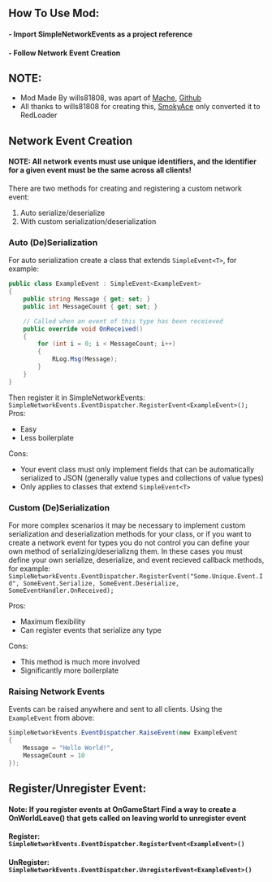## How To Use Mod:
#### - Import SimpleNetworkEvents as a project reference
#### - Follow Network Event Creation

## NOTE:
- Mod Made By wills81808, was apart of [Mache](https://thunderstore.io/c/sons-of-the-forest/p/willis81808/Mache/), [Github](https://github.com/willis81808/Mache)
- All thanks to wills81808 for creating this, [SmokyAce](https://github.com/move123456789/SOTF-Mods) only converted it to RedLoader

## Network Event Creation
#### NOTE: All network events must use unique identifiers, and the identifier for a given event must be the same across all clients!
There are two methods for creating and registering a custom network event:
1. Auto serialize/deserialize
2. With custom serialization/deserialization

### Auto (De)Serialization
For auto serialization create a class that extends `SimpleEvent<T>`, for example:
```csharp
public class ExampleEvent : SimpleEvent<ExampleEvent>
{
    public string Message { get; set; }
    public int MessageCount { get; set; }

    // Called when an event of this type has been receieved
    public override void OnReceived()
    {
        for (int i = 0; i < MessageCount; i++)
        {
            RLog.Msg(Message);
        }
    }
}
```
Then register it in SimpleNetworkEvents:
`SimpleNetworkEvents.EventDispatcher.RegisterEvent<ExampleEvent>();`
Pros:
- Easy
- Less boilerplate

Cons:
- Your event class must only implement fields that can be automatically serialized to JSON (generally value types and collections of value types)
- Only applies to classes that extend `SimpleEvent<T>`

### Custom (De)Serialization
For more complex scenarios it may be necessary to implement custom serialization and deserialization methods for your class, or if you want to create a network event for types you do not control you can define your own method of serializing/deserializng them. In these cases you must define your own serialize, deserialize, and event recieved callback methods, for example:
`SimpleNetworkEvents.EventDispatcher.RegisterEvent("Some.Unique.Event.Id", SomeEvent.Serialize, SomeEvent.Deserialize, SomeEventHandler.OnReceived);`

Pros:
- Maximum flexibility
- Can register events that serialize any type

Cons:
- This method is much more involved
- Significantly more boilerplate

### Raising Network Events
Events can be raised anywhere and sent to all clients. Using the `ExampleEvent` from above:
```csharp
SimpleNetworkEvents.EventDispatcher.RaiseEvent(new ExampleEvent
{
    Message = "Hello World!",
    MessageCount = 10
});
```

## Register/Unregister Event:
#### Note: If you register events at OnGameStart Find a way to create a OnWorldLeave() that gets called on leaving world to unregister event
#### Register: `SimpleNetworkEvents.EventDispatcher.RegisterEvent<ExampleEvent>()`
#### UnRegister: `SimpleNetworkEvents.EventDispatcher.UnregisterEvent<ExampleEvent>()`